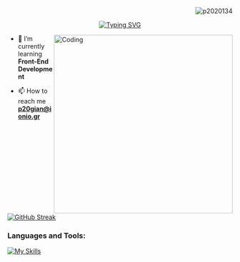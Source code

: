 <p align="right">
  <img src="https://komarev.com/ghpvc/?username=p2020134&label=Profile%20views&color=0e75b6&style=flat" alt="p2020134" style="border-radius: 10;">
</p> 
<p align="center">
  <a href="https://git.io/typing-svg">
    <img src="https://readme-typing-svg.demolab.com?font=Fira+Code&size=36&duration=3000&pause=1000&color=FFFFFF&center=true&width=435&lines=Hi+%F0%9F%91%8B%2C+I'm+Alex" alt="Typing SVG">
  </a>
</p>

<img align="right" alt="Coding" width="400" src="https://media3.giphy.com/media/v1.Y2lkPTc5MGI3NjExbXp3dmY5amY5MmcxY3h4dWUxb3c5a2swNjVjbjVjc2IwZTlpdW5iNyZlcD12MV9pbnRlcm5hbF9naWZfYnlfaWQmY3Q9Zw/qgQUggAC3Pfv687qPC/giphy.gif">

- 🌱 I’m currently learning **Front-End Development**

- 📫 How to reach me **p20gian@ionio.gr**


<p align="left">
</p>


[![GitHub Streak](https://streak-stats.demolab.com?user=P2020134&theme=tokyonight-duo&hide_border=true&date_format=j%20M%5B%20Y%5D&card_width=395)](https://git.io/streak-stats)

<h3 align="left">Languages and Tools:</h3>

[![My Skills](https://skillicons.dev/icons?i=js,html,css,arch,c,cpp,kali,linkedin,py,wordpress)](https://skillicons.dev)

